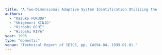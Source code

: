 ```yaml
---
title: "A Two-Dimensional Adaptive System Identification Utilizing the Two-Dimensional DFT Frequency Sampling Filter (FSF) Bank"
authors:
  - "Kazuko FUKUDA"
  - "Shigenori KINJO"
  - "Hiroshi OCHI"
  - "Hitoshi KIYA"
year: 1995
type: "domestic"
venue: "Technical Report of IEICE, pp. CAS94-84, 1995-01-01."
---
```

